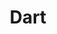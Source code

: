 ---
blog: http://news.dartlang.org/
colors:
- '#22D3C5'
- '#0075C9'
- '#00A8E1'
- '#00C4B3'
font:
  google: https://fonts.google.com/specimen/Montserrat
  name: Montserrat
git: https://github.com/dart-lang
guide: https://github.com/dart-lang/logos
images:
- dartlang-official.svg
- dartlang-icon.svg
- dartlang-ar21.svg
logohandle: dartlang
sort: dartlang
tags:
- programming_language
title: Dart
twitter: https://x.com/dart_lang
website: https://www.dartlang.org/
wikipedia: https://en.wikipedia.org/wiki/Dart_(programming_language)
---